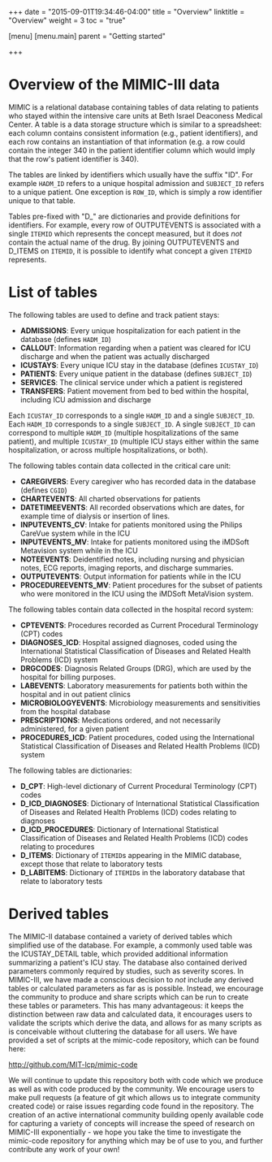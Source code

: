 +++
date = "2015-09-01T19:34:46-04:00"
title = "Overview"
linktitle = "Overview"
weight = 3
toc = "true"

[menu]
  [menu.main]
    parent = "Getting started"

+++


# Overview of the MIMIC-III data

MIMIC is a relational database containing tables of data relating to patients who stayed within the intensive care units at Beth Israel Deaconess Medical Center. A table is a data storage structure which is similar to a spreadsheet: each column contains consistent information (e.g., patient identifiers), and each row contains an instantiation of that information (e.g. a row could contain the integer 340 in the patient identifier column which would imply that the row's patient identifier is 340).

The tables are linked by identifiers which usually have the suffix "ID". For example `HADM_ID` refers to a unique hospital admission and `SUBJECT_ID` refers to a unique patient. One exception is `ROW_ID`, which is simply a row identifier unique to that table.

Tables pre-fixed with "D\_" are dictionaries and provide definitions for identifiers. For example, every row of OUTPUTEVENTS is associated with a single `ITEMID` which represents the concept measured, but it does *not* contain the actual name of the drug. By joining OUTPUTEVENTS and D_ITEMS on `ITEMID`, it is possible to identify what concept a given `ITEMID` represents.

# List of tables

The following tables are used to define and track patient stays:

 - **ADMISSIONS**: Every unique hospitalization for each patient in the database (defines `HADM_ID`)
 - **CALLOUT**: Information regarding when a patient was cleared for ICU discharge and when the patient was actually discharged
 - **ICUSTAYS**: Every unique ICU stay in the database (defines `ICUSTAY_ID`)
 - **PATIENTS**: Every unique patient in the database (defines `SUBJECT_ID`)
 - **SERVICES**: The clinical service under which a patient is registered
 - **TRANSFERS**: Patient movement from bed to bed within the hospital, including ICU admission and discharge

Each `ICUSTAY_ID` corresponds to a single `HADM_ID` and a single `SUBJECT_ID`. Each `HADM_ID` corresponds to a single `SUBJECT_ID`. A single `SUBJECT_ID` can correspond to multiple `HADM_ID` (multiple hospitalizations of the same patient), and multiple `ICUSTAY_ID` (multiple ICU stays either within the same hospitalization, or across multiple hospitalizations, or both).

The following tables contain data collected in the critical care unit:

 - **CAREGIVERS**: Every caregiver who has recorded data in the database (defines `CGID`)
 - **CHARTEVENTS**: All charted observations for patients
 - **DATETIMEEVENTS**: All recorded observations which are dates, for example time of dialysis or insertion of lines.
 - **INPUTEVENTS_CV**: Intake for patients monitored using the Philips CareVue system while in the ICU
 - **INPUTEVENTS_MV**: Intake for patients monitored using the iMDSoft Metavision system while in the ICU
 - **NOTEEVENTS**: Deidentified notes, including nursing and physician notes, ECG reports, imaging reports, and discharge summaries.
 - **OUTPUTEVENTS**: Output information for patients while in the ICU
 - **PROCEDUREEVENTS_MV**: Patient procedures for the subset of patients who were monitored in the ICU using the iMDSoft MetaVision system. 

The following tables contain data collected in the hospital record system:

 - **CPTEVENTS**: Procedures recorded as Current Procedural Terminology (CPT) codes
 - **DIAGNOSES_ICD**: Hospital assigned diagnoses, coded using the International Statistical Classification of Diseases and Related Health Problems (ICD) system
 - **DRGCODES**: Diagnosis Related Groups (DRG), which are used by the hospital for billing purposes.
 - **LABEVENTS**: Laboratory measurements for patients both within the hospital and in out patient clinics
 - **MICROBIOLOGYEVENTS**: Microbiology measurements and sensitivities from the hospital database
 - **PRESCRIPTIONS**: Medications ordered, and not necessarily administered, for a given patient
 - **PROCEDURES_ICD**: Patient procedures, coded using the International Statistical Classification of Diseases and Related Health Problems (ICD) system

The following tables are dictionaries:

 - **D_CPT**: High-level dictionary of Current Procedural Terminology (CPT) codes
 - **D_ICD_DIAGNOSES**: Dictionary of International Statistical Classification of Diseases and Related Health Problems (ICD) codes relating to diagnoses
 - **D_ICD_PROCEDURES**: Dictionary of International Statistical Classification of Diseases and Related Health Problems (ICD) codes relating to procedures
 - **D_ITEMS**: Dictionary of `ITEMID`s appearing in the MIMIC database, except those that relate to laboratory tests
 - **D_LABITEMS**: Dictionary of `ITEMID`s in the laboratory database that relate to laboratory tests

# Derived tables

The MIMIC-II database contained a variety of derived tables which simplified use of the database. For example, a commonly used table was the ICUSTAY_DETAIL table, which provided additional information summarizing a patient's ICU stay. The database also contained derived parameters commonly required by studies, such as severity scores. In MIMIC-III, we have made a conscious decision to *not* include any derived tables or calculated parameters as far as is possible. Instead, we encourage the community to produce and share scripts which can be run to create these tables or parameters. This has many advantageous: it keeps the distinction between raw data and calculated data, it encourages users to validate the scripts which derive the data, and allows for as many scripts as is conceivable without cluttering the database for all users. We have provided a set of scripts at the mimic-code repository, which can be found here:

http://github.com/MIT-lcp/mimic-code

We will continue to update this repository both with code which we produce as well as with code produced by the community. We encourage users to make pull requests (a feature of git which allows us to integrate community created code) or raise issues regarding code found in the repository. The creation of an active international community building openly available code for capturing a variety of concepts will increase the speed of research on MIMIC-III exponentially - we hope you take the time to investigate the mimic-code repository for anything which may be of use to you, and further contribute any work of your own!
